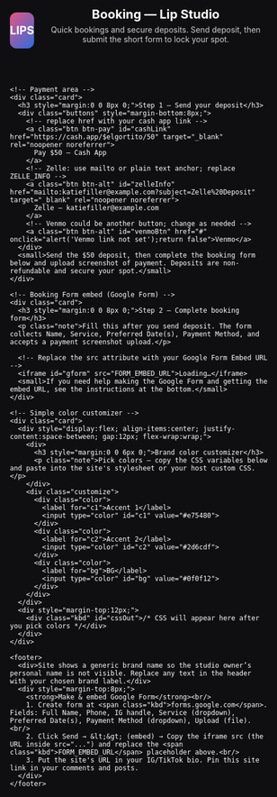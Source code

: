 <!doctype html>
<html lang="en">
<head>
<meta charset="utf-8"/>
<meta name="viewport" content="width=device-width,initial-scale=1"/>
<title>Lip Booking — Book & Pay</title>
<style>
  :root{
    --bg: #0f0f12;
    --card: #141416;
    --muted: #cfcfcf;
    --accent: #e75480;
    --accent-2: #2d6cdf;
    --btn-text:#ffffff;
    --radius:12px;
    --maxw:820px;
  }
  html,body{height:100%; margin:0; font-family:Inter,system-ui,-apple-system,Segoe UI,Roboto,Arial; background:var(--bg); color:#fff;}
  .wrap{max-width:var(--maxw); margin:28px auto; padding:22px;}
  header{display:flex; align-items:center; gap:16px;}
  .logo {width:64px; height:64px; border-radius:12px; background:linear-gradient(135deg,var(--accent),var(--accent-2)); display:flex; align-items:center; justify-content:center; font-weight:700; font-size:20px;}
  h1{margin:0; font-size:22px;}
  p.lead{margin:6px 0 18px; color:var(--muted);}
  .card{background:var(--card); border-radius:var(--radius); padding:16px; margin:12px 0; border:1px solid rgba(255,255,255,0.03);}
  .buttons{display:flex; gap:10px; flex-wrap:wrap;}
  .btn{display:inline-flex; align-items:center; gap:8px; padding:12px 14px; border-radius:12px; text-decoration:none; color:var(--btn-text); font-weight:600; border:0; cursor:pointer;}
  .btn-pay{background:linear-gradient(90deg,var(--accent),var(--accent-2));}
  .btn-alt{background:#232326; color:var(--muted); border:1px solid rgba(255,255,255,0.03);}
  small{color:var(--muted); display:block; margin-top:8px;}
  .note{font-size:13px; color:var(--muted);}
  iframe{width:100%; height:700px; border:0; border-radius:10px; background:#fff;}
  .flex{display:flex; gap:12px; align-items:center; flex-wrap:wrap;}
  .field{display:flex; flex-direction:column; gap:6px;}
  .field input, .field select{padding:10px 12px; border-radius:8px; border:1px solid rgba(255,255,255,0.04); background:transparent; color:#fff;}
  .small-input{width:160px;}
  .customize{display:flex; gap:12px; align-items:center; margin-top:8px;}
  .color{display:flex; gap:6px; align-items:center;}
  label{font-size:13px; color:var(--muted);}
  footer{margin-top:16px; color:var(--muted); font-size:13px;}
  .kbd{background:#0a0a0b; padding:6px 8px; border-radius:6px; font-family:monospace; font-size:13px;}
  @media (max-width:640px){
    .flex{flex-direction:column; align-items:stretch;}
    .logo{width:56px;height:56px;font-size:18px;}
  }
</style>
</head>
<body>
  <div class="wrap">
    <header>
      <div class="logo">LIPS</div>
      <div>
        <h1>Booking — Lip Studio</h1>
        <p class="lead">Quick bookings and secure deposits. Send deposit, then submit the short form to lock your spot.</p>
      </div>
    </header>

    <!-- Payment area -->
    <div class="card">
      <h3 style="margin:0 0 8px 0;">Step 1 — Send your deposit</h3>
      <div class="buttons" style="margin-bottom:8px;">
        <!-- replace href with your cash app link -->
        <a class="btn btn-pay" id="cashLink" href="https://cash.app/$elgortito/50" target="_blank" rel="noopener noreferrer">
          Pay $50 — Cash App
        </a>
        <!-- Zelle: use mailto or plain text anchor; replace ZELLE_INFO -->
        <a class="btn btn-alt" id="zelleInfo" href="mailto:katiefiller@example.com?subject=Zelle%20Deposit" target="_blank" rel="noopener noreferrer">
          Zelle — katiefiller@example.com
        </a>
        <!-- Venmo could be another button; change as needed -->
        <a class="btn btn-alt" id="venmoBtn" href="#" onclick="alert('Venmo link not set');return false">Venmo</a>
      </div>
      <small>Send the $50 deposit, then complete the booking form below and upload screenshot of payment. Deposits are non-refundable and secure your spot.</small>
    </div>

    <!-- Booking Form embed (Google Form) -->
    <div class="card">
      <h3 style="margin:0 0 8px 0;">Step 2 — Complete booking form</h3>
      <p class="note">Fill this after you send deposit. The form collects Name, Service, Preferred Date(s), Payment Method, and accepts a payment screenshot upload.</p>

      <!-- Replace the src attribute with your Google Form Embed URL -->
      <iframe id="gform" src="FORM_EMBED_URL">Loading…</iframe>
      <small>If you need help making the Google Form and getting the embed URL, see the instructions at the bottom.</small>
    </div>

    <!-- Simple color customizer -->
    <div class="card">
      <div style="display:flex; align-items:center; justify-content:space-between; gap:12px; flex-wrap:wrap;">
        <div>
          <h3 style="margin:0 0 6px 0;">Brand color customizer</h3>
          <p class="note">Pick colors — copy the CSS variables below and paste into the site's stylesheet or your host custom CSS.</p>
        </div>
        <div class="customize">
          <div class="color">
            <label for="c1">Accent 1</label>
            <input type="color" id="c1" value="#e75480">
          </div>
          <div class="color">
            <label for="c2">Accent 2</label>
            <input type="color" id="c2" value="#2d6cdf">
          </div>
          <div class="color">
            <label for="bg">BG</label>
            <input type="color" id="bg" value="#0f0f12">
          </div>
        </div>
      </div>
      <div style="margin-top:12px;">
        <div class="kbd" id="cssOut">/* CSS will appear here after you pick colors */</div>
      </div>
    </div>

    <footer>
      <div>Site shows a generic brand name so the studio owner’s personal name is not visible. Replace any text in the header with your chosen brand label.</div>
      <div style="margin-top:8px;">
        <strong>Make & embed Google Form</strong><br/>
        1. Create form at <span class="kbd">forms.google.com</span>. Fields: Full Name, Phone, IG handle, Service (dropdown), Preferred Date(s), Payment Method (dropdown), Upload (file).<br/>
        2. Click Send → &lt;&gt; (embed) → Copy the iframe src (the URL inside src="...") and replace the <span class="kbd">FORM_EMBED_URL</span> placeholder above.<br/>
        3. Put the site's URL in your IG/TikTok bio. Pin this site link in your comments and posts.
      </div>
    </footer>
  </div>

<script>
  // Color customizer JS: updates CSS vars live and prints CSS snippet
  const c1 = document.getElementById('c1');
  const c2 = document.getElementById('c2');
  const bg = document.getElementById('bg');
  const cssOut = document.getElementById('cssOut');

  function updateColors(){
    document.documentElement.style.setProperty('--accent', c1.value);
    document.documentElement.style.setProperty('--accent-2', c2.value);
    document.documentElement.style.setProperty('--bg', bg.value);
    const snippet = `
:root{
  --bg: ${bg.value};
  --card: ${shadeColor(bg.value, 8)};
  --muted: #cfcfcf;
  --accent: ${c1.value};
  --accent-2: ${c2.value};
}
    `.trim();
    cssOut.textContent = snippet;
  }

  // helper to darken the card background slightly
  function shadeColor(hex, percent) {
    // hex format #rrggbb
    const num = parseInt(hex.replace('#',''),16);
    const r = Math.max(0, (num >> 16) - percent);
    const g = Math.max(0, ((num >> 8) & 0x00FF) - percent);
    const b = Math.max(0, (num & 0x0000FF) - percent);
    return '#' + ( (1<<24) + (r<<16) + (g<<8) + b ).toString(16).slice(1);
  }

  [c1,c2,bg].forEach(i => i.addEventListener('input', updateColors));
  updateColors();

  // small helper to let you change the payment links quickly (optionally)
  function setPayments({cash, zelle, venmo}){
    if(cash) document.getElementById('cashLink').href = cash;
    if(zelle) document.getElementById('zelleInfo').href = zelle;
    if(venmo) document.getElementById('venmoBtn').href = venmo;
  }

  // Uncomment and set real links if you'd rather set them inside the file:
  // setPayments({cash:'https://cash.app/$elgortito/50', zelle:'mailto:katiefiller@example.com?subject=Zelle%20Deposit', venmo:'https://venmo.com/YourUser?txn=pay'});

</script>
</body>
</html>
